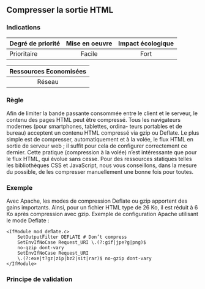 ## Compresser la sortie HTML
### Indications
| Degré de priorité |      Mise en oeuvre       |  Impact écologique    | 
|-------------------|:-------------------------:|:---------------------:|
|  Prioritaire      |  Facile                   |    Fort               | 


|Ressources Economisées                                      |
|:----------------------------------------------------------:|
|  Réseau  |

### Règle
Afin de limiter la bande passante consommée entre le client et le serveur, le contenu des pages HTML peut être compressé.
Tous les navigateurs modernes (pour smartphones, tablettes, ordina- teurs portables et de bureau) acceptent un contenu HTML compressé via gzip ou Deflate.
Le plus simple est de compresser, automatiquement et à la volée, le flux HTML en sortie de serveur web ; il suffit pour cela de configurer correctement ce dernier.
Cette pratique (compression à la volée) n’est intéressante que pour le flux HTML, qui évolue sans cesse. Pour des ressources statiques telles les bibliothèques CSS et JavaScript, nous vous conseillons, dans la mesure du possible, de les compresser manuellement une bonne fois pour toutes.

### Exemple
Avec Apache, les modes de compression Deflate ou gzip apportent des gains importants. Ainsi, pour un fichier HTML type de 26 Ko, il est réduit à 6 Ko après compression avec gzip.
Exemple de configuration Apache utilisant le mode Deflate :
```apacheconf
<IfModule mod_deﬂate.c>
    SetOutputFilter DEFLATE # Don’t compress
    SetEnvIfNoCase Request_URI \.(?:gif|jpe?g|png)$
    no-gzip dont-vary
    SetEnvIfNoCase Request_URI
    \.(?:exe|t?gz|zip|bz2|sit|rar)$ no-gzip dont-vary
</IfModule>
```

### Principe de validation
